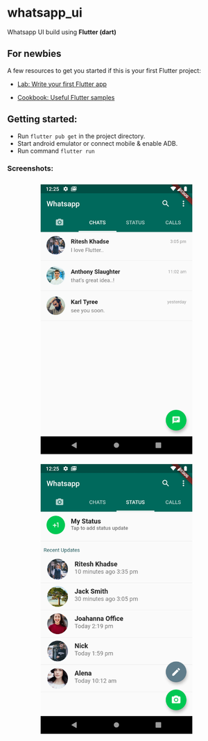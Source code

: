 # whatsapp_ui

Whatsapp UI build using **Flutter (dart)**

## For newbies

A few resources to get you started if this is your first Flutter project:

- [Lab: Write your first Flutter app](https://flutter.dev/docs/get-started/codelab)

- [Cookbook: Useful Flutter samples](https://flutter.dev/docs/cookbook)

## Getting started:

- Run `flutter pub get` in the project directory.
- Start android emulator or connect mobile & enable ADB.
- Run command `flutter run`

### Screenshots:

<div float="left" align="center">
    <img src = "screenshots/ss1.png" width = "350" style = "padding: 10px" title = "Chats screen">
    <img src = "screenshots/ss2.png" width = "350" style = "padding: 10px" title = "Status screen">
</p>
